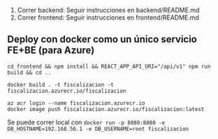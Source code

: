 1) Correr backend: Seguir instrucciones en backend/README.md
2) Correr frontend: Seguir instrucciones en frontend/README.md


## Deploy con docker como un único servicio FE+BE (para Azure)

```
cd frontend && npm install && REACT_APP_API_URI="/api/v1" npm run build && cd ..

docker build . -t fiscalizacion -t fiscalizacion.azurecr.io/fiscalizacion

az acr login --name fiscalizacion.azurecr.io
docker image push fiscalizacion.azurecr.io/fiscalizacion:latest
```


Se puede correr local con `docker run -p 8080:8080 -e DB_HOSTNAME=192.168.56.1 -e DB_USERNAME=root fiscalizacion `

